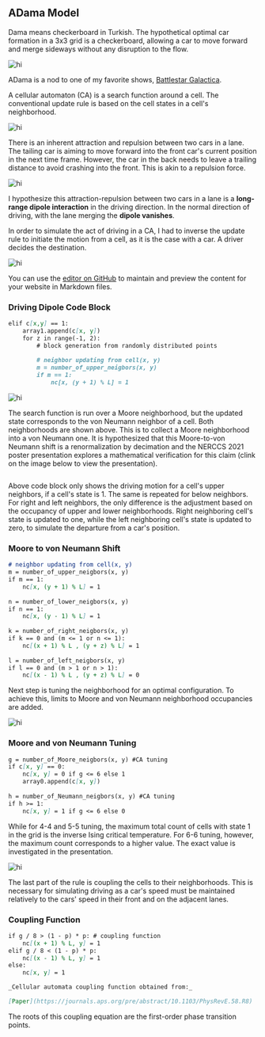 ## ADama Model

Dama means checkerboard in Turkish. The hypothetical optimal car formation in a 3x3 grid is a checkerboard, allowing a car to move forward and merge sideways without any disruption to the flow. 

<img src="img/1_checker.png" alt="hi" class="inline"/>

ADama is a nod to one of my favorite shows, [Battlestar Galactica](https://www.youtube.com/watch?v=evodPpqb9H4). 

A cellular automaton (CA) is a search function around a cell. The conventional update rule is based on the cell states in a cell's neighborhood.

<img src="img/2_CAupdate.png" alt="hi" class="inline"/>

There is an inherent attraction and repulsion between two cars in a lane. The tailing car is aiming to move forward into the front car's current position in the next time frame. However, the car in the back needs to leave a trailing distance to avoid crashing into the front. This is akin to a repulsion force.

<img src="img/3_drivingAR.png" alt="hi" class="inline"/>

I hypothesize this attraction-repulsion between two cars in a lane is a **long-range dipole interaction** in the driving direction. In the normal direction of driving, with the lane merging the **dipole vanishes**.

In order to simulate the act of driving in a CA, I had to inverse the update rule to initiate the motion from a cell, as it is the case with a car. A driver decides the destination.

<img src="img/4_inverseCA.png" alt="hi" class="inline"/>

You can use the [editor on GitHub](https://github.com/goktu/ADama/edit/gh-pages/index.md) to maintain and preview the content for your website in Markdown files.

### Driving Dipole Code Block

```markdown
elif c[x,y] == 1:
    array1.append(c[x, y])
    for z in range(-1, 2):
        # block generation from randomly distributed points
        
        # neighbor updating from cell(x, y)
        m = number_of_upper_neigbors(x, y)
        if m == 1:
            nc[x, (y + 1) % L] = 1  
```
<img src="img/5_MoorevonNeumann.png" alt="hi" class="inline"/>

The search function is run over a Moore neighborhood, but the updated state corresponds to the von Neumann neighbor of a cell. Both neighborhoods are shown above. This is to collect a Moore neighborhood into a von Neumann one. It is hypothesized that this Moore-to-von Neumann shift is a renormalization by decimation and the NERCCS 2021 poster presentation explores a mathematical verification for this claim (clink on the image below to view the presentation).

<a href="pdf/GoktugIslamoglu_NERCCS2021_Presentation.pdf" class="image fit" type="application/pdf"><img src="img/6_MooretoNeumann.png" alt=""></a>

Above code block only shows the driving motion for a cell's upper neighbors, if a cell's state is 1. The same is repeated for below neighbors. For right and left neighbors, the only difference is the adjustment based on the occupancy of upper and lower neighborhoods. Right neighboring cell's state is updated to one, while the left neighboring cell's state is updated to zero, to simulate the departure from a car's position. 

### Moore to von Neumann Shift

```markdown
# neighbor updating from cell(x, y)
m = number_of_upper_neigbors(x, y)
if m == 1:
    nc[x, (y + 1) % L] = 1  
        
n = number_of_lower_neigbors(x, y)
if n == 1:
    nc[x, (y - 1) % L] = 1    
        
k = number_of_right_neigbors(x, y)
if k == 0 and (m <= 1 or n <= 1):
    nc[(x + 1) % L , (y + z) % L] = 1
        
l = number_of_left_neigbors(x, y)
if l == 0 and (m > 1 or n > 1):
    nc[(x - 1) % L , (y + z) % L] = 0     
```
Next step is tuning the neighborhood for an optimal configuration. To achieve this, limits to Moore and von Neumann neighborhood occupancies are added.

<img src="img/7_tuning.png" alt="hi" class="inline"/>

### Moore and von Neumann Tuning

```markdown
g = number_of_Moore_neigbors(x, y) #CA tuning
if c[x, y] == 0:
    nc[x, y] = 0 if g <= 6 else 1
    array0.append(c[x, y])
    
h = number_of_Neumann_neigbors(x, y) #CA tuning
if h >= 1:
    nc[x, y] = 1 if g <= 6 else 0
``` 
While for 4-4 and 5-5 tuning, the maximum total count of cells with state 1 in the grid is the inverse Ising critical temperature. For 6-6 tuning, however, the maximum count corresponds to a higher value. The exact value is investigated in the presentation.

<img src="img/8_isingferro.png" alt="hi" class="inline"/>

The last part of the rule is coupling the cells to their neighborhoods. This is necessary for simulating driving as a car's speed must be maintained relatively to the cars' speed in their front and on the adjacent lanes.  

### Coupling Function

```markdown
if g / 8 > (1 - p) * p: # coupling function
    nc[(x + 1) % L, y] = 1
elif g / 8 < (1 - p) * p:
    nc[(x - 1) % L, y] = 1    
else:
    nc[x, y] = 1

_Cellular automata coupling function obtained from:_

[Paper](https://journals.aps.org/pre/abstract/10.1103/PhysRevE.58.R8)
```

The roots of this coupling equation are the first-order phase transition points.
